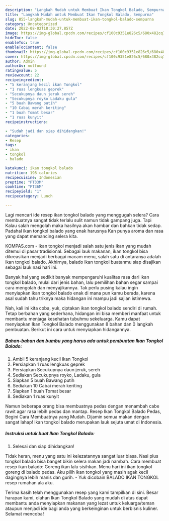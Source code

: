 ```yaml
---
description: "Langkah Mudah untuk Membuat Ikan Tongkol Balado, Sempurna"
title: "Langkah Mudah untuk Membuat Ikan Tongkol Balado, Sempurna"
slug: 855-langkah-mudah-untuk-membuat-ikan-tongkol-balado-sempurna
category: Uncategorized
date: 2022-08-02T18:30:27.857Z
image: https://img-global.cpcdn.com/recipes/cf100c9351e826c5/680x482cq70/ikan-tongkol-balado-foto-resep-utama.jpg
hideToc: false
enableToc: true
enableTocContent: false
thumbnail: https://img-global.cpcdn.com/recipes/cf100c9351e826c5/680x482cq70/ikan-tongkol-balado-foto-resep-utama.jpg
cover: https://img-global.cpcdn.com/recipes/cf100c9351e826c5/680x482cq70/ikan-tongkol-balado-foto-resep-utama.jpg
author: Admin
authorAv: notfound
ratingvalue: 5
reviewcount: 22
recipeingredient:
- "5 keranjang kecil ikan Tongkol"
- "1 ruas lengkuas geprek"
- "Secukupnya daun jeruk sereh"
- "Secukupnya royko Ladaku gula"
- "5 buah Bawang putih"
- "10 Cabai merah keriting"
- "1 buah Tomat besar"
- "1 ruas kunyit"
recipeinstructions:

- "Sudah jadi dan siap dihidangkan!"
categories:
- Resep
tags:
- ikan
- tongkol
- balado

katakunci: ikan tongkol balado 
nutrition: 198 calories
recipecuisine: Indonesian
preptime: "PT33M"
cooktime: "PT36M"
recipeyield: "1"
recipecategory: Lunch

---
```



Lagi mencari ide resep ikan tongkol balado yang menggugah selera? Cara membuatnya sangat tidak terlalu sulit namun tidak gampang juga. Tapi Kalau salah mengolah maka hasilnya akan hambar dan bahkan tidak sedap. Padahal ikan tongkol balado yang enak harusnya Kan punya aroma dan rasa yang dapat memancing selera kita.


KOMPAS.com - Ikan tongkol menjadi salah satu jenis ikan yang mudah ditemui di pasar tradisional. Sebagai lauk makanan, ikan tongkol bisa dikreasikan menjadi berbagai macam menu, salah satu di antaranya adalah ikan tongkol balado. Akhirnya, balado ikan tongkol buatanmu siap disajikan sebagai lauk nasi hari ini.

Banyak hal yang sedikit banyak mempengaruhi kualitas rasa dari ikan tongkol balado, mulai dari jenis bahan, lalu pemilihan bahan segar sampai cara mengolah dan menyajikannya. Tak perlu pusing kalau ingin menyiapkan ikan tongkol balado enak di mana pun kamu berada, karena asal sudah tahu triknya maka hidangan ini mampu jadi sajian istimewa.


Nah, kali ini kita coba, yuk, ciptakan ikan tongkol balado sendiri di rumah. Tetap berbahan yang sederhana, hidangan ini bisa memberi manfaat untuk membantu menjaga kesehatan tubuhmu sekeluarga. Kamu dapat menyiapkan Ikan Tongkol Balado menggunakan 8 bahan dan 0 langkah pembuatan. Berikut ini cara untuk menyiapkan hidangannya.

<!--inarticleads1-->

##### Bahan-bahan dan bumbu yang harus ada untuk pembuatan Ikan Tongkol Balado:

1. Ambil 5 keranjang kecil ikan Tongkol
1. Persiapkan 1 ruas lengkuas geprek
1. Persiapkan Secukupnya daun jeruk, sereh
1. Sediakan Secukupnya royko, Ladaku, gula
1. Siapkan 5 buah Bawang putih
1. Sediakan 10 Cabai merah keriting
1. Siapkan 1 buah Tomat besar
1. Sediakan 1 ruas kunyit


Namun beberapa orang bisa membuatnya pedas dengan menambah cabe rawit agar rasa lebih pedas dan mantap. Resep Ikan Tongkol Balado Pedas, Begini Cara Membuatnya yang Mudah. Dijamin semua makan dengan sangat lahap! Ikan tongkol balado merupakan lauk sejuta umat di Indonesia. 

<!--inarticleads2-->

##### Instruksi untuk buat Ikan Tongkol Balado:


1. Selesai dan siap dihidangkan!

Tidak heran, menu yang satu ini kelezatannya sangat luar biasa. Nasi plus tongkol balado bisa banget bikin selera makan jadi nambah. Cara membuat resep ikan balado: Goreng ikan lalu sisihkan. Menu hari ini ikan tongkol goreng di balado pedas. Aku pilih ikan tongkol yang masih agak kecil dagingnya lebih manis dan gurih. - Yuk dicobain BALADO IKAN TONGKOL resep rumahan ala aku. 

Terima kasih telah menggunakan resep yang kami tampilkan di sini. Besar harapan kami, olahan Ikan Tongkol Balado yang mudah di atas dapat membantu anda menyiapkan makanan yang lezat untuk keluarga/teman ataupun menjadi ide bagi anda yang berkeinginan untuk berbisnis kuliner. Selamat mencoba!
